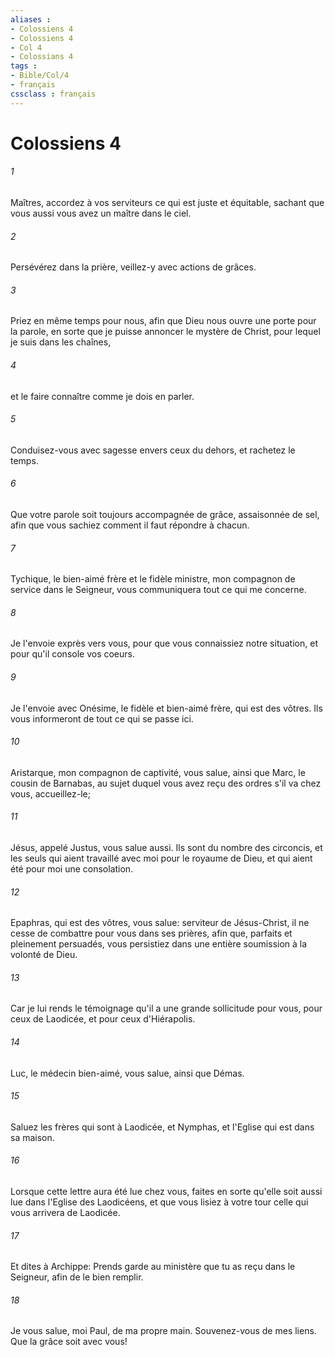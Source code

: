 ```yaml
---
aliases : 
- Colossiens 4
- Colossiens 4
- Col 4
- Colossians 4
tags : 
- Bible/Col/4
- français
cssclass : français
---
```


# Colossiens 4

###### 1
Maîtres, accordez à vos serviteurs ce qui est juste et équitable, sachant que vous aussi vous avez un maître dans le ciel.
###### 2
Persévérez dans la prière, veillez-y avec actions de grâces.
###### 3
Priez en même temps pour nous, afin que Dieu nous ouvre une porte pour la parole, en sorte que je puisse annoncer le mystère de Christ, pour lequel je suis dans les chaînes,
###### 4
et le faire connaître comme je dois en parler.
###### 5
Conduisez-vous avec sagesse envers ceux du dehors, et rachetez le temps.
###### 6
Que votre parole soit toujours accompagnée de grâce, assaisonnée de sel, afin que vous sachiez comment il faut répondre à chacun.
###### 7
Tychique, le bien-aimé frère et le fidèle ministre, mon compagnon de service dans le Seigneur, vous communiquera tout ce qui me concerne.
###### 8
Je l'envoie exprès vers vous, pour que vous connaissiez notre situation, et pour qu'il console vos coeurs.
###### 9
Je l'envoie avec Onésime, le fidèle et bien-aimé frère, qui est des vôtres. Ils vous informeront de tout ce qui se passe ici.
###### 10
Aristarque, mon compagnon de captivité, vous salue, ainsi que Marc, le cousin de Barnabas, au sujet duquel vous avez reçu des ordres s'il va chez vous, accueillez-le;
###### 11
Jésus, appelé Justus, vous salue aussi. Ils sont du nombre des circoncis, et les seuls qui aient travaillé avec moi pour le royaume de Dieu, et qui aient été pour moi une consolation.
###### 12
Epaphras, qui est des vôtres, vous salue: serviteur de Jésus-Christ, il ne cesse de combattre pour vous dans ses prières, afin que, parfaits et pleinement persuadés, vous persistiez dans une entière soumission à la volonté de Dieu.
###### 13
Car je lui rends le témoignage qu'il a une grande sollicitude pour vous, pour ceux de Laodicée, et pour ceux d'Hiérapolis.
###### 14
Luc, le médecin bien-aimé, vous salue, ainsi que Démas.
###### 15
Saluez les frères qui sont à Laodicée, et Nymphas, et l'Eglise qui est dans sa maison.
###### 16
Lorsque cette lettre aura été lue chez vous, faites en sorte qu'elle soit aussi lue dans l'Eglise des Laodicéens, et que vous lisiez à votre tour celle qui vous arrivera de Laodicée.
###### 17
Et dites à Archippe: Prends garde au ministère que tu as reçu dans le Seigneur, afin de le bien remplir.
###### 18
Je vous salue, moi Paul, de ma propre main. Souvenez-vous de mes liens. Que la grâce soit avec vous!
